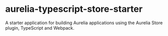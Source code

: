 # aurelia-typescript-store-starter
A starter application for building Aurelia applications using the Aurelia Store plugin, TypeScript and Webpack.
